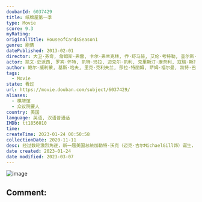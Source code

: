 ```yaml
---
doubanId: 6037429
title: 纸牌屋第一季
type: Movie
score: 9.3
myRating: 
originalTitle: HouseofCardsSeason1
genre: 剧情
datePublished: 2013-02-01
director: 大卫·芬奇, 詹姆斯·弗雷, 卡尔·弗兰克林, 乔·舒马赫, 艾伦·考特勒, 查尔斯·麦克道格
actor: 凯文·史派西, 罗宾·怀特, 凯特·玛拉, 迈克尔·凯利, 克里斯汀·康奈利, 寇瑞·斯托尔, 沙基纳·贾弗里, 何家蓓, 康斯坦斯·齐默, 马赫沙拉·阿里, 瑞秋·布罗斯纳安, 雷格·, 伊丽莎白·诺蒙特, 菲利斯·萨莫维尔, 苏珊·萨瓦, 沃斯·史蒂文斯, 阿尔·萨皮恩扎, 丹·茨斯基, 杰妮·阿特金森, 查克·库珀, 妮妮·勒惠恩, 本·海兰德, 杰里米·, 波利斯·麦戈法, 拉里·派恩, 本·丹尼尔斯, 塞巴斯蒂安·阿塞勒斯, 迈克尔·吉尔, 弗朗西斯·斯威夫特, 内森·达罗
author: 鲍尔·威利蒙, 基斯·哈夫, 里克·克利夫兰, 莎拉·特丽姆, 萨姆·福尔曼, 凯特·巴尔瑙, 吉娜·琼弗里多, 安德鲁·戴维斯, 迈克尔·多布斯
tags:
  - Movie
state: 看过
url: https://movie.douban.com/subject/6037429/
aliases:
  - 棋牌馆
  - 众议院要人
country: 美国
language: 英语, 汉语普通话
IMDb: tt1856010
time: 
createTime: 2023-01-24 00:50:58
collectionDate: 2020-11-11
desc: 经过数轮激烈角逐，新一届美国总统加勒特·沃克（迈克·吉尔MichaelGill饰）诞生，自称水管工的众议院多数党党鞭弗兰西斯·安德伍德（凯文·史派西KevinSpacey饰）在其背后功不可...
date created: 2023-01-24
date modified: 2023-03-07
---
```


![image](p2162615597.jpg)

Comment:
---
